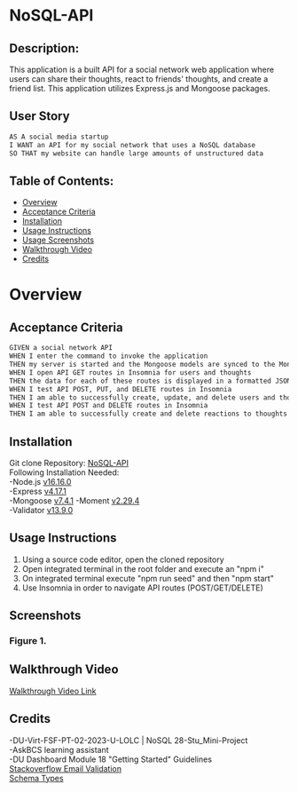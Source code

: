# NoSQL-API
  
## Description:
This application is a built API for a social network web application where users can share their thoughts, react to friends' thoughts, and create a friend list. This application utilizes Express.js and Mongoose packages. 

## User Story
```md
AS A social media startup
I WANT an API for my social network that uses a NoSQL database
SO THAT my website can handle large amounts of unstructured data
```

## Table of Contents:
- [Overview](#Overview)
- [Acceptance Criteria](#acceptance-criteria)
- [Installation](#installation)
- [Usage Instructions](#usage-instructions) 
- [Usage Screenshots](#screenshots)
- [Walkthrough Video](#walkthrough-video)
- [Credits](#credits)  

# Overview

## Acceptance Criteria
```md
GIVEN a social network API
WHEN I enter the command to invoke the application
THEN my server is started and the Mongoose models are synced to the MongoDB database
WHEN I open API GET routes in Insomnia for users and thoughts
THEN the data for each of these routes is displayed in a formatted JSON
WHEN I test API POST, PUT, and DELETE routes in Insomnia
THEN I am able to successfully create, update, and delete users and thoughts in my database
WHEN I test API POST and DELETE routes in Insomnia
THEN I am able to successfully create and delete reactions to thoughts and add and remove friends to a user’s friend list
```

## Installation
Git clone Repository: [NoSQL-API](https://github.com/RyanSKang/NoSQL-API)  
Following Installation Needed:  
    -Node.js [v16.16.0](https://nodejs.org/en/blog/release/v16.16.0)   
    -Express [v4.17.1](https://www.npmjs.com/package/express/v/4.17.1)  
    -Mongoose [v7.4.1](https://www.npmjs.com/package/mongoose/v/7.4.1)
    -Moment [v2.29.4](https://www.npmjs.com/package/moment)  
    -Validator [v13.9.0](https://www.npmjs.com/package/validator)
   

## Usage Instructions
1. Using a source code editor, open the cloned repository
2. Open integrated terminal in the root folder and execute an "npm i"  
3. On integrated terminal execute "npm run seed" and then "npm start"
4. Use Insomnia in order to navigate API routes (POST/GET/DELETE)
  

## Screenshots
### Figure 1. 


## Walkthrough Video

<a href=""> Walkthrough Video Link </a>

## Credits
-DU-Virt-FSF-PT-02-2023-U-LOLC | NoSQL 28-Stu_Mini-Project  
-AskBCS learning assistant  
-DU Dashboard Module 18 "Getting Started" Guidelines  
<a href="https://stackoverflow.com/questions/18022365/mongoose-validate-email-syntax">Stackoverflow Email Validation</a>  
<a href="https://mongoosejs.com/docs/schematypes.html">Schema Types</a>